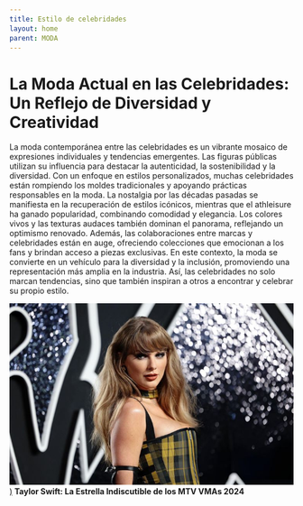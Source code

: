 ```yaml
---
title: Estilo de celebridades
layout: home
parent: MODA
---
```

# La Moda Actual en las Celebridades: Un Reflejo de Diversidad y Creatividad #

La moda contemporánea entre las celebridades es un vibrante mosaico de expresiones individuales y tendencias emergentes. Las figuras públicas utilizan su influencia para destacar la autenticidad, la sostenibilidad y la diversidad. Con un enfoque en estilos personalizados, muchas celebridades están rompiendo los moldes tradicionales y apoyando prácticas responsables en la moda.
La nostalgia por las décadas pasadas se manifiesta en la recuperación de estilos icónicos, mientras que el athleisure ha ganado popularidad, combinando comodidad y elegancia. Los colores vivos y las texturas audaces también dominan el panorama, reflejando un optimismo renovado.
Además, las colaboraciones entre marcas y celebridades están en auge, ofreciendo colecciones que emocionan a los fans y brindan acceso a piezas exclusivas. En este contexto, la moda se convierte en un vehículo para la diversidad y la inclusión, promoviendo una representación más amplia en la industria. Así, las celebridades no solo marcan tendencias, sino que también inspiran a otros a encontrar y celebrar su propio estilo.

[![Taylor Swift](https://github.com/ainaramc/ainaramc.github.io/blob/main/tay/tay0.jpg?raw=true))](articulo-taylor.md)
**Taylor Swift: La Estrella Indiscutible de los MTV VMAs 2024**
